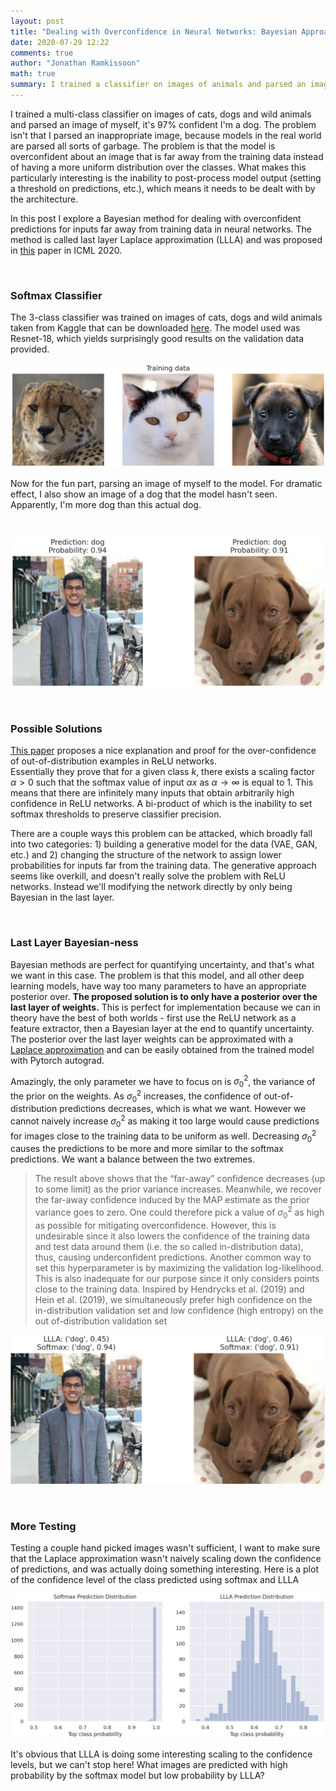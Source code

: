 ```yaml
---
layout: post
title: "Dealing with Overconfidence in Neural Networks: Bayesian Approach"
date: 2020-07-29 12:22
comments: true
author: "Jonathan Ramkissoon"
math: true
summary: I trained a classifier on images of animals and parsed an image of myself it's 97% confident I'm a dog. This is an exploration of a possible Bayesian fix
---
```


I trained a multi-class classifier on images of cats, dogs and wild animals and parsed an image of myself, it's 97% confident I'm a dog. The problem isn't that I parsed an inappropriate image, because models in the real world are parsed all sorts of garbage. The problem is that the model is overconfident about an image that is far away from the training data instead of having a more uniform distribution over the classes. What makes this particularly interesting is the inability to post-process model output (setting a threshold on predictions, etc.), which means it needs to be dealt with by the architecture.

In this post I explore a Bayesian method for dealing with overconfident predictions for inputs far away from training data in neural networks. The method is called last layer Laplace approximation (LLLA) and was proposed in [this](https://arxiv.org/abs/2002.10118) paper in ICML 2020.

&nbsp;

### Softmax Classifier

The 3-class classifier was trained on images of cats, dogs and wild animals taken from Kaggle that can be downloaded [here](https://www.kaggle.com/andrewmvd/animal-faces?). The model used was Resnet-18, which yields surprisingly good results on the validation data provided.

<p align="center">
  <img src="/assets/overconfident-NN-training-data.png">
</p>


Now for the fun part, parsing an image of myself to the model. For dramatic effect, I also show an image of a dog that the model hasn't seen. Apparently, I'm more dog than this actual dog.

&nbsp;

<p align="center">
  <img src="/assets/overconfident-NN-softmax-predictions.png">
</p>

&nbsp;


### Possible Solutions

[This paper](https://arxiv.org/pdf/1812.05720.pdf) proposes a nice explanation and proof for the over-confidence of out-of-distribution examples in ReLU networks.   
Essentially they prove that for a given class $k$, there exists a scaling factor $\alpha > 0$ such that the softmax value of input $\alpha x$ as $\alpha \to \infty$ is equal to 1. This means that there are infinitely many inputs that obtain arbitrarily high confidence in ReLU networks. A bi-product of which is the inability to set softmax thresholds to preserve classifier precision.

There are a couple ways this problem can be attacked, which broadly fall into two categories: 1) building a generative model for the data (VAE, GAN, etc.) and 2) changing the structure of the network to assign lower probabilities for inputs far from the training data. The generative approach seems like overkill, and doesn't really solve the problem with ReLU networks. Instead we'll modifying the network directly by only being Bayesian in the last layer.


&nbsp;


### Last Layer Bayesian-ness

Bayesian methods are perfect for quantifying uncertainty, and that's what we want in this case. The problem is that this model, and all other deep learning models, have way too many parameters to have an appropriate posterior over. **The proposed solution is to only have a posterior over the last layer of weights.** This is perfect for implementation because we can in theory have the best of both worlds - first use the ReLU network as a feature extractor, then a Bayesian layer at the end to quantify uncertainty. The posterior over the last layer weights can be approximated with a [Laplace approximation](http://www2.stat.duke.edu/~st118/sta250/laplace.pdf) and can be easily obtained from the trained model with Pytorch autograd.

Amazingly, the only parameter we have to focus on is $\sigma^2_0$, the variance of the prior on the weights. As $\sigma^2_0$ increases, the confidence of out-of-distribution predictions decreases, which is what we want. However we cannot naively increase $\sigma^2_0$ as making it too large would cause predictions for images close to the training data to be uniform as well. Decreasing $\sigma^2_0$ causes the predictions to be more and more similar to the softmax predictions. We want a balance between the two extremes.

> The result above shows that the “far-away” confidence decreases (up to some limit) as the prior variance increases. Meanwhile, we recover the far-away confidence induced by the MAP estimate as the prior variance goes to zero. One could therefore pick a value of $\sigma^2_0$ as high as possible for mitigating overconfidence. However, this is undesirable since it also lowers the confidence of the training data and test data around them (i.e. the so called in-distribution data), thus, causing underconfident predictions.
> Another common way to set this hyperparameter is by maximizing the validation log-likelihood. This is also inadequate for our purpose since it only considers points close to the training data. Inspired by Hendrycks et al. (2019) and Hein et al. (2019), we simultaneously prefer high confidence on the in-distribution validation set and low confidence (high entropy) on the out of-distribution validation set



<p align="center">
  <img src="/assets/overconfident-NN-out-of-sample-predictions.png">
</p>

&nbsp;


### More Testing

Testing a couple hand picked images wasn't sufficient, I want to make sure that the Laplace approximation wasn't naively scaling down the confidence of predictions, and was actually doing something interesting. Here is a plot of the confidence level of the class predicted using softmax and LLLA

<p align="center">
  <img src="/assets/overconfident-NN-top-class-prob-distribution.png">
</p>

It's obvious that LLLA is doing some interesting scaling to the confidence levels, but we can't stop here! What images are predicted with high probability by the softmax model but low probability by LLLA?


<!--

&nbsp;

### Adversarial Confidence Enhancing Training

> We assume that it is possible to characterize a distribution of data points pout on the input space for which we are sure that they do not belong to the true distribution $p_{in}$ resp. the set of the intersection of their supports has zero or close to zero probability mass.
An example of such an out-distribution $p_{out}$ would be the uniform distribution U(0, 1) on gray scale images or similar noise distributions. Suppose that the in-distribution consists of certain image classes like handwritten digits, then the probability mass of all images of handwritten digits under the $p_{out}$ is zero (if it is really a low-dimensional manifold) or close to zero.

The proposed solution is to adjust the loss function to enforce low confidence in the neighborhood of all out-of-distribution points. This way, we implicitly learn a distribution for each class, $p_{in}$ and an out-distribution, $p_{out}$.
The new loss function is below:

$$
\frac{1}{N} \sum^N_{i=1} L_{CE}(y_i, f(x_i)) + \lambda E[\max_{||u - z|| \le \epsilon} L_{p_{out}}(f, u)]
$$

Where $L_{CE}$ is the cross entropy loss (what we would use as the original loss function) and $L_{p_{out}}$ is the max log confidence over all classes.

$$
L_{p_{out}} = \max_{l = 1..K} \log(\frac{e^{f_l(x)}}{\sum^N_{i=1} e^{f_l(x)}})
$$

This loss function makes sense. Consider 2 inputs, $x_{music}$ and $x_{not\ music}$ that are both predicted as sheet music by the model, $f$. The loss at

-->
